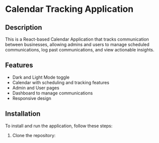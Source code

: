 # Calendar Tracking Application

## Description
This is a React-based Calendar Application that tracks communication between businesses, allowing admins and users to manage scheduled communications, log past communications, and view actionable insights.

## Features
- Dark and Light Mode toggle
- Calendar with scheduling and tracking features
- Admin and User pages
- Dashboard to manage communications
- Responsive design

## Installation

To install and run the application, follow these steps:

1. Clone the repository: